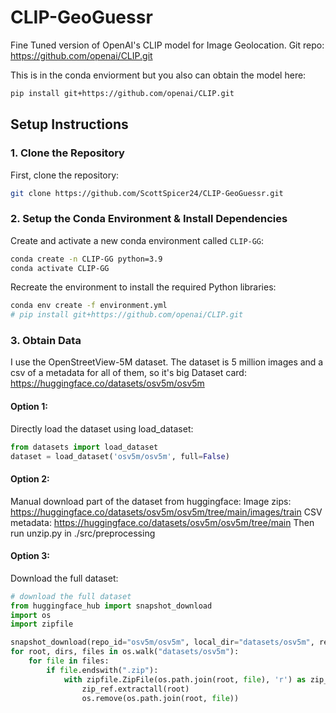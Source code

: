 # CLIP-GeoGuessr
Fine Tuned version of OpenAI's CLIP model for Image Geolocation. Git repo: https://github.com/openai/CLIP.git 

This is in the conda enviorment but you also can obtain the model here:
```bash
pip install git+https://github.com/openai/CLIP.git 
```

## Setup Instructions

### 1. Clone the Repository
First, clone the repository:

```bash
git clone https://github.com/ScottSpicer24/CLIP-GeoGuessr.git
```

### 2. Setup the Conda Environment & Install Dependencies
Create and activate a new conda environment called `CLIP-GG`:

```bash
conda create -n CLIP-GG python=3.9
conda activate CLIP-GG
```

Recreate the environment to install the required Python libraries:

```bash
conda env create -f environment.yml
# pip install git+https://github.com/openai/CLIP.git 
```

### 3. Obtain Data
I use the OpenStreetView-5M dataset. The dataset is 5 million images and a csv of a metadata for all of them, so it's big
Dataset card: https://huggingface.co/datasets/osv5m/osv5m

#### Option 1:
Directly load the dataset using load_dataset:
```python
from datasets import load_dataset
dataset = load_dataset('osv5m/osv5m', full=False)
```

#### Option 2:
Manual download part of the dataset from huggingface:
Image zips: https://huggingface.co/datasets/osv5m/osv5m/tree/main/images/train
CSV metadata: https://huggingface.co/datasets/osv5m/osv5m/tree/main
Then run unzip.py in ./src/preprocessing

#### Option 3:
Download the full dataset:
```python
# download the full dataset
from huggingface_hub import snapshot_download
import os
import zipfile

snapshot_download(repo_id="osv5m/osv5m", local_dir="datasets/osv5m", repo_type='dataset')
for root, dirs, files in os.walk("datasets/osv5m"):
    for file in files:
        if file.endswith(".zip"):
            with zipfile.ZipFile(os.path.join(root, file), 'r') as zip_ref:
                zip_ref.extractall(root)
                os.remove(os.path.join(root, file))


```
